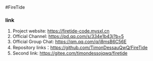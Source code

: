 #FireTide

### link

1. Project website: https://firetide-code.mysxl.cn
2. Official Channel: https://pd.qq.com/s/334e1b43j?b=5
3. Official Group Chat: https://qm.qq.com/q/j8msB6C56E
4. Repository links：https://github.com/TimonDessauQwQ/FireTide
4. Second link: https://gitee.com/timondessojqwq/firetide